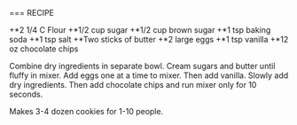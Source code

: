 ===
RECIPE

+*2 1/4 C Flour
+*1/2 cup sugar
+*1/2 cup brown sugar
+*1 tsp baking soda
+*1 tsp salt
+*Two sticks of butter
+*2 large eggs
+*1 tsp vanilla
+*12 oz chocolate chips

Combine dry ingredients in separate bowl. Cream sugars and butter until fluffy in mixer. Add eggs one at a time to mixer. Then add vanilla. Slowly add dry ingredients. Then add chocolate chips and run mixer only for 10 seconds. 

Makes 3-4 dozen cookies for 1-10 people. 

